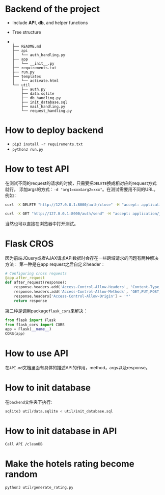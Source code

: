 # Backend of the project

- Include **API**, **db**, and helper functions

- Tree structure

- ```
  .
  ├── README.md
  ├── api
  │   └── auth_handling.py
  ├── app
  │   └── __init__.py
  ├── requirements.txt
  ├── run.py
  ├── templates
  │   └── activate.html
  └── util
      ├── auth.py
      ├── data.sqlite
      ├── db_handling.py
      ├── init_database.sql
      ├── mail_handling.py
      └── request_handling.py
  ```

# How to deploy backend

- `pip3 install -r requirements.txt`
- `python3 run.py`

# How to test API
在测试不同的request的请求的时候，只需要把`DELETE`换成相对应的request方式就行。
添加args的方式：`-d "arg1=xxx&arg2=xxx"`。在测试需要用不同的URL。例如：
```bash
curl -X DELETE "http://127.0.0.1:8000/auth/close" -H "accept: application/json" -d "username=shunyangli0@gmail.com&password=li19980812"
```
```bash
curl -X GET "http://127.0.0.1:8000/auth/send" -H "accept: application/json" -d "username=shunyangli0@gmail.com"
```
当然也可以直接在浏览器中打开测试。

# Flask CROS
因为前端JQuery或者AJAX请求API数据时会存在一些跨域请求的问题有两种解决方法：
第一种是在app request之后自定义header：
```python
# Configuring cross requests
@app.after_request
def after_request(response):
    response.headers.add('Access-Control-Allow-Headers', 'Content-Type,Authorization,session_id')
    response.headers.add('Access-Control-Allow-Methods', 'GET,PUT,POST,DELETE,OPTIONS,HEAD')
    response.headers['Access-Control-Allow-Origin'] = '*'
    return response

```
第二种是调用package`flask_cors`来解决：
```python
from flask import Flask
from flask_cors import CORS
app = Flask(__name__)
CORS(app)

```

# How to use API
在`API.md`文档里面有具体的描述API的作用，method，args以及response。

# How to init database
在`backend`文件夹下执行:
```bash
sqlite3 util/data.sqlite < util/init_database.sql
```

# How to init database in API
```bash
Call API /cleanDB
``` 

# Make the hotels rating become random
```bash
python3 util/generate_rating.py
```